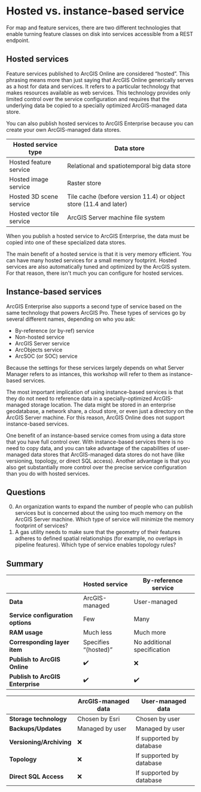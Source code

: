 # Hosted vs. instance-based service

For map and feature services, there are two different technologies that enable turning feature classes on disk into services accessible from a REST endpoint. 

## Hosted services
Feature services published to ArcGIS Online are considered “hosted”. This phrasing means more than just saying that ArcGIS Online generically serves as a host for data and services. It refers to a particular technology that makes resources available as web services. This technology provides only limited control over the service configuration and requires that the underlying data be copied to a specially optimized ArcGIS-managed data store.

You can also publish hosted services to ArcGIS Enterprise because you can create your own ArcGIS-managed data stores. 

|Hosted service type|Data store|
|---|---|
|Hosted feature service|Relational and spatiotemporal big data store|
|Hosted image service|Raster store|
|Hosted 3D scene service|Tile cache (before version 11.4) or object store (11.4 and later)|
|Hosted vector tile service|ArcGIS Server machine file system|

When you publish a hosted service to ArcGIS Enterprise, the data must be copied into one of these specialized data stores.

The main benefit of a hosted service is that it is very memory efficient. You can have many hosted services for a small memory footprint. Hosted services are also automatically tuned and optimized by the ArcGIS system. For that reason, there isn't much you can configure for hosted services.

## Instance-based services
ArcGIS Enterprise also supports a second type of service based on the same technology that powers ArcGIS Pro. These types of services go by several different names, depending on who you ask:

- By-reference (or by-ref) service
- Non-hosted service
- ArcGIS Server service
- ArcObjects service
- ArcSOC (or SOC) service

Because the settings for these services largely depends on what Server Manager refers to as intances, this workshop will refer to them as instance-based services.

The most important implication of using instance-based services is that they do not need to reference data in a specially-optimized ArcGIS-managed storage location. The data might be stored in an enterprise geodatabase, a network share, a cloud store, or even just a directory on the ArcGIS Server machine. For this reason, ArcGIS Online does not support instance-based services.

One benefit of an instance-based service comes from using a data store that you have full control over. With instance-based services there is no need to copy data, and you can take advantage of the capabilities of user-managed data stores that ArcGIS-managed data stores do not have (like versioning, topology, or direct SQL access). Another advantage is that you also get substantially more control over the precise service configuration than you do with hosted services.

## Questions
0. An organization wants to expand the number of people who can publish services but is concerned about the using too much memory on the ArcGIS Server machine. Which type of service will minimize the memory footprint of services?
0. A gas utility needs to make sure that the geometry of their features adheres to defined spatial relationships (for example, no overlaps in pipeline features). Which type of service enables topology rules?

## Summary
|                                   | Hosted service       | By-reference service        |
| --------------------------------- | -------------------- | --------------------------- |
| **Data**                          | ArcGIS-managed       | User-managed                |
| **Service configuration options** | Few                  | Many                        |
| **RAM usage**                     | Much less            | Much more                   |
| **Corresponding layer item**      | Specifies “(hosted)” | No additional specification |
| **Publish to ArcGIS Online**      | ✔️                   | ❌                         |
| **Publish to ArcGIS Enterprise**  | ✔️                   | ✔️                         |

|                          | ArcGIS-managed data | User-managed data        |
| ------------------------ | ------------------- | ------------------------ |
| **Storage technology**   | Chosen by Esri	     | Chosen by user           |
| **Backups/Updates**      | Managed by user     | Managed by user          |
| **Versioning/Archiving** | ❌                  | If supported by database |
| **Topology**             | ❌                  | If supported by database |
| **Direct SQL Access**    | ❌                  | If supported by database |
